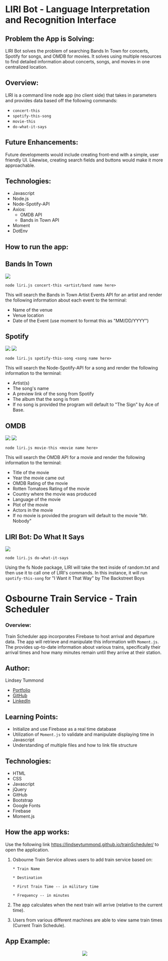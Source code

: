 # LIRI Bot - Language Interpretation and Recognition Interface

## Problem the App is Solving:
LIRI Bot solves the problem of searching Bands In Town for concerts, Spotify for songs, and OMDB for movies. It solves using multiple resources to find detailed information about concerts, songs, and movies in one centralized location.

## Overview: 
LIRI is a command line node app (no client side) that takes in parameters and provides data based off the following commands:

-	`concert-this`
-	`spotify-this-song`
-	`movie-this`
-	`do-what-it-says`

## Future Enhancements:
Future developments would include creating front-end with a simple, user friendly UI.  Likewise, creating search fields and buttons would make it more approachable.

## Technologies:
-	Javascript
-	Node.js
-	Node-Spotify-API
-	Axios:
    -	OMDB API
    -	Bands in Town API
-	Moment
-	DotEnv

## How to run the app:

## Bands In Town

<img src="images/bandsInTown-pitbull.png">

`node liri.js concert-this <artist/band name here>`

This will search the Bands in Town Artist Events API for an artist and render the following information about each event to the terminal:

-   Name of the venue
-   Venue location
-   Date of the Event (use moment to format this as "MM/DD/YYYY")

## Spotify

<img src="images/spotify-rhiannon.png">
<img src="images/spotify-default.png">

`node liri.js spotify-this-song <song name here>`

This will search the Node-Spotify-API for a song and render the following information to the terminal:

-   Artist(s)
-   The song's name
-   A preview link of the song from Spotify
-   The album that the song is from
-   If no song is provided the program will default to "The Sign" by Ace of Base.

## OMDB

<img src="images/omdb-joker.png">
<img src="images/omdb-mrNobdy.png">

`node liri.js movie-this <movie name here>`

This will search the OMDB API for a movie and render the following information to the terminal:

-   Title of the movie
-   Year the movie came out
-   OMDB Rating of the movie
-   Rotten Tomatoes Rating of the movie
-   Country where the movie was produced
-   Language of the movie
-   Plot of the movie
-   Actors in the movie
-   If no movie is provided the program will default to the movie "Mr. Nobody"

## LIRI Bot: Do What It Says

<img src="images/do-what-it-says.png">

`node liri.js do-what-it-says`

Using the fs Node package, LIRI will take the text inside of random.txt and then use it to call one of LIRI's commands. In this instance, it will run `spotify-this-song` for "I Want it That Way" by The Backstreet Boys

# Osbourne Train Service - Train Scheduler

### Overview:
Train Scheduler app incorporates Firebase to host arrival and departure data. The app will retrieve and manipulate this information with `Moment.js`. The provides up-to-date information about various trains, specifically their arrival times and how many minutes remain until they arrive at their station.

## Author:
Lindsey Tummond
- <a href="https://lindseytummond.github.io/portfolio/" target="_blank"> Portfolio </a>
- <a href="https://github.com/lindseytummond" target="_blank"> GitHub </a>
- <a href="https://www.linkedin.com/in/lindsey-tummond-b86aa341/" target="_blank"> LinkedIn </a>

## Learning Points:
- Initialize and use Firebase as a real time database
- Utilization of `Moment.js` to validate and manipulate displaying time in Javascript
- Understanding of multiple files and how to link file structure

## Technologies:
-   HTML
-   CSS
-   Javascript
-   jQuery
-   GitHub
-   Bootstrap
-   Google Fonts
-   Firebase
-   Moment.js

## How the app works:
Use the following link https://lindseytummond.github.io/trainScheduler/ to open the application. <br>

1.  Osbourne Train Service allows users to add train service based on:

        * Train Name
    
        * Destination 
    
        * First Train Time -- in military time
    
        * Frequency -- in minutes
  
2.  The app calculates when the next train will arrive (relative to the current time).
  
3.  Users from various different machines are able to view same train times (Current Train Schedule).


## App Example:
<p align="center">
  <img src="assets/images/Osbourne-Train-Service.gif">
</p>
